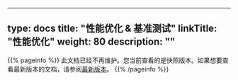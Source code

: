 
---
type: docs
title: "性能优化 & 基准测试"
linkTitle: "性能优化"
weight: 80
description: ""
---

{{% pageinfo %}} 此文档已经不再维护。您当前查看的是快照版本。如果想要查看最新版本的文档，请参阅[最新版本](/zh/docs3-v2/java-sdk/reference-manual/performance/)。
{{% /pageinfo %}}